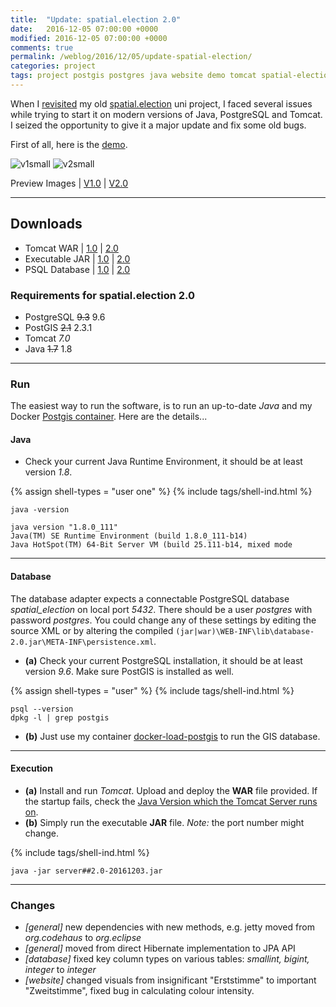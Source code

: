 ```yaml
---
title:  "Update: spatial.election 2.0"
date:   2016-12-05 07:00:00 +0000
modified: 2016-12-05 07:00:00 +0000 
comments: true
permalink: /weblog/2016/12/05/update-spatial-election/
categories: project
tags: project postgis postgres java website demo tomcat spatial-election
---
```


When I [revisited][metaspatial] my old [spatial.election][spatial] uni project, I faced several issues while trying to start it on modern versions of Java, PostgreSQL and Tomcat. I seized the opportunity to give it a major update and fix some old bugs.


<!--more-->

First of all, here is the [demo][demo].

![v1small][imgV1s] ![v2small][imgV2s]

Preview Images &#124; [V1.0][imgV1] &#124; [V2.0][imgV2]



---


## Downloads

- Tomcat WAR &#124; [1.0][w1] &#124; [2.0][w2]
- Executable JAR &#124; [1.0][j1] &#124; [2.0][j2]
- PSQL Database &#124; [1.0][db1] &#124; [2.0][db2]


### Requirements for spatial.election 2.0

 - PostgreSQL ~~9.3~~ 9.6
 - PostGIS ~~2.1~~ 2.3.1
 - Tomcat *7.0*
 - Java ~~1.7~~ 1.8
 
 
 
---


### Run

The easiest way to run the software, is to run an up-to-date *Java* and my Docker [Postgis container][docker]. Here are the details...



#### Java

 - Check your current Java Runtime Environment, it should be at least version *1.8*.

{% assign shell-types = "user one" %}
{% include tags/shell-ind.html %}
```
java -version

java version "1.8.0_111"
Java(TM) SE Runtime Environment (build 1.8.0_111-b14)
Java HotSpot(TM) 64-Bit Server VM (build 25.111-b14, mixed mode
```


---


#### Database

The database adapter expects a connectable PostgreSQL database *spatial_election* on local port *5432*. There should be a user *postgres* with password *postgres*. You could change any of these settings by editing the source XML or by altering the compiled ``(jar|war)\WEB-INF\lib\database-2.0.jar\META-INF\persistence.xml``.

 - **(a)** Check your current PostgreSQL installation, it should be at least version *9.6*. Make sure PostGIS is installed as well.

{% assign shell-types = "user" %}
{% include tags/shell-ind.html %}
```
psql --version
dpkg -l | grep postgis
```

 - **(b)** Just use my container [docker-load-postgis][docker] to run the GIS database. 

 
---

#### Execution

 - **(a)** Install and run *Tomcat*. Upload and deploy the **WAR** file provided. If the startup fails, check the [Java Version which the Tomcat Server runs on][metatomcat].
 - **(b)** Simply run the executable **JAR** file. *Note:* the port number might change.

{% include tags/shell-ind.html %}
```
java -jar server##2.0-20161203.jar
```


---


### Changes

 - *[general]* new dependencies with new methods, e.g. jetty moved from *org.codehaus* to *org.eclipse*
 - *[general]* moved from direct Hibernate implementation to JPA API
 - *[database]* fixed key column types on various tables: *smallint, bigint, integer* to *integer*
 - *[website]* changed visuals from insignificant "Erststimme" to important "Zweitstimme", fixed bug in calculating colour intensity.


[spatial]: https://github.com/a-d/spatial.election/
[demo]: https://newtork.de/spatial.election/
[w1]: https://newtork.de/dl/spatial_election/spatial.election##1.0-0.1.war
[w2]: https://newtork.de/dl/spatial_election/spatial.election##2.0-0.1.war
[j1]: https://newtork.de/dl/spatial_election/server##1.0-20161202.jar
[j2]: https://newtork.de/dl/spatial_election/server##2.0-20161203.jar
[db1]: https://newtork.de/dl/spatial_election/spatial_election.bak1
[db2]: https://newtork.de/dl/spatial_election/spatial_election.bak2
[docker]: https://github.com/newtork/docker-load-postgis
[metatomcat]: /weblog/2016/12/07/howto-tomcat-java-version
[metaspatial]: /weblog/2016/12/02/old-spatial-election-will-return
[imgV1]: https://newtork.de/dl/spatial_election/preview01.png
[imgV2]: https://newtork.de/dl/spatial_election/preview02.png
[imgV1s]: https://newtork.de/dl/spatial_election/preview01_small.png
[imgV2s]: https://newtork.de/dl/spatial_election/preview02_small.png